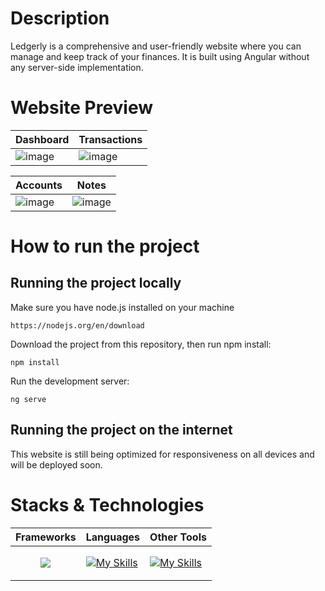 # Description
Ledgerly is a comprehensive and user-friendly website where you can manage and keep track of your finances. It is built using Angular without any server-side implementation.

# Website Preview
|Dashboard|Transactions|
|---------|------------|
|![image](https://github.com/user-attachments/assets/75fee014-8fd6-41e6-afa4-dc37c191ad68)|![image](https://github.com/user-attachments/assets/b75daf59-1b0d-4884-b0d3-3d98ddf2607f)|

|Accounts|Notes|
|--------|-----|
|![image](https://github.com/user-attachments/assets/3d73e247-6dcb-459c-a36b-fecc95d55cfe)|![image](https://github.com/user-attachments/assets/a2eb35d0-0448-41e9-b0e4-116e8cf5a0bd)|

# How to run the project
## Running the project locally
Make sure you have node.js installed on your machine
```
https://nodejs.org/en/download
```

Download the project from this repository, then run npm install:
```
npm install
```

Run the development server:
```
ng serve
```

## Running the project on the internet
This website is still being optimized for responsiveness on all devices and will be deployed soon.

# Stacks & Technologies
|Frameworks|Languages|Other Tools|
|----------|---------|-----------|
|<p align="center"><img src="https://skillicons.dev/icons?i=angular"></p>|[![My Skills](https://skillicons.dev/icons?i=typescript,html,css)](https://skillicons.dev)|[![My Skills](https://skillicons.dev/icons?i=github,git,figma)](https://skillicons.dev)|
